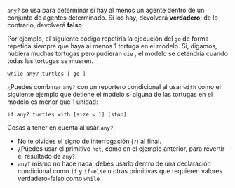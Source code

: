 ﻿`any?` se usa para determinar si hay al menos un agente dentro de un conjunto de agentes determinado. Si los hay, devolverá **verdadero**; de lo contrario, devolverá **falso**.

Por ejemplo, el siguiente código repetiría la ejecución del `go` de forma repetida siempre que haya al menos 1 tortuga en el modelo. Si, digamos, hubiera muchas tortugas pero pudieran `die` , el modelo se detendría cuando todas las tortugas se mueren. 

```
while any? turtles [ go ]
```


¿Puedes combinar `any?` con un reportero condicional al usar `with` como el siguiente ejemplo que detiene el modelo si alguna de las tortugas en el modelo es menor que 1 unidad: 

```
if any? turtles with [size < 1] [stop]
```


Cosas a tener en cuenta al usar `any?`:

- No te olvides el signo de interrogación (`?`) al final.
- ¿Puedes usar el primitivo `not`, como en el ejemplo anterior, para revertir el resultado de `any?`.
- `any?` mismo no hace nada; debes usarlo dentro de una declaración condicional como `if` y `if-else` u otras primitivas que requieren valores verdadero-falso como `while` .
